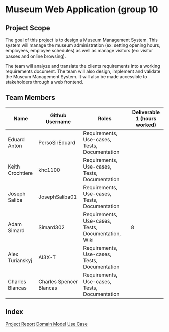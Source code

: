 # Museum Web Application (group 10
## Project Scope
The goal of this project is to design a Museum Management System. This system will manage the museum administration (ex: setting opening hours, employees, employee schedules) as well as manage visitors (ex: visitor passes and online browsing).

The team will analyze and translate the clients requirements into a working requirements document. The team will also design, implement and validate the Museum Management System. It will also be made accessible to stakeholders through a web frontend.

## Team Members
| Name      | Github Username | Roles | Deliverable 1 (hours worked) |
| ----------- | ----------- | ----------- | ----------- |
| Eduard Anton      | PersoSirEduard       | Requirements, Use-cases, Tests, Documentation | |
| Keith Crochtiere   | khc1100        | Requirements, Use-cases, Tests, Documentation | |
| Joseph Saliba   | JosephSaliba01        | Requirements, Use-cases, Tests, Documentation | |
| Adam Simard   | Simard302        | Requirements, Use-cases, Tests, Documentation, Wiki | 8|
| Alex Turianskyj   | Al3X-T        | Requirements, Use-cases, Tests, Documentation | |
| Charles Blancas   | Charles Spencer Blancas        | Requirements, Use-cases, Tests, Documentation | |

## Index
[Project Report](https://github.com/McGill-ECSE321-Fall2022/project-group-10/wiki/Project-Report)
[Domain Model](https://github.com/McGill-ECSE321-Fall2022/project-group-10/wiki/UML-Domain-Model)
[Use Case](https://github.com/McGill-ECSE321-Fall2022/project-group-10/wiki/Use-Case-Diagram-and-Specifics)
